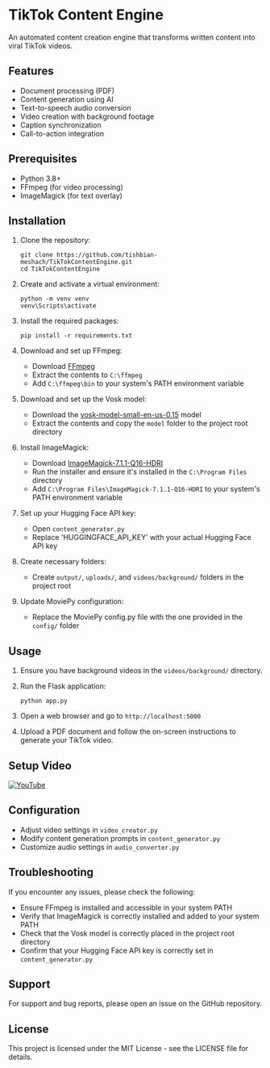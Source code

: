 # TikTok Content Engine

An automated content creation engine that transforms written content into viral TikTok videos.

## Features

- Document processing (PDF)
- Content generation using AI
- Text-to-speech audio conversion
- Video creation with background footage
- Caption synchronization
- Call-to-action integration

## Prerequisites

- Python 3.8+
- FFmpeg (for video processing)
- ImageMagick (for text overlay)

## Installation

1. Clone the repository:
   ```
   git clone https://github.com/tishbian-meshach/TikTokContentEngine.git
   cd TikTokContentEngine
   ```

2. Create and activate a virtual environment:
   ```
   python -m venv venv
   venv\Scripts\activate
   ```

3. Install the required packages:
   ```
   pip install -r requirements.txt
   ```

4. Download and set up FFmpeg:
   - Download [FFmpeg](https://www.gyan.dev/ffmpeg/builds/ffmpeg-release-full.7z)
   - Extract the contents to `C:\ffmpeg`
   - Add `C:\ffmpeg\bin` to your system's PATH environment variable

5. Download and set up the Vosk model:
   - Download the [vosk-model-small-en-us-0.15](https://alphacephei.com/vosk/models/vosk-model-small-en-us-0.15.zip) model
   - Extract the contents and copy the `model` folder to the project root directory

6. Install ImageMagick:
   - Download [ImageMagick-7.1.1-Q16-HDRI](https://imagemagick.org/archive/binaries/ImageMagick-7.1.1-37-Q16-HDRI-x64-dll.exe)
   - Run the installer and ensure it's installed in the `C:\Program Files` directory
   - Add `C:\Program Files\ImageMagick-7.1.1-Q16-HDRI` to your system's PATH environment variable

7. Set up your Hugging Face API key:
   - Open `content_generator.py`
   - Replace 'HUGGINGFACE_API_KEY' with your actual Hugging Face API key

8. Create necessary folders:
   - Create `output/`, `uploads/`, and `videos/background/` folders in the project root

9. Update MoviePy configuration:
   - Replace the MoviePy config.py file with the one provided in the `config/` folder

## Usage

1. Ensure you have background videos in the `videos/background/` directory.

2. Run the Flask application:
   ```
   python app.py
   ```

3. Open a web browser and go to `http://localhost:5000`

4. Upload a PDF document and follow the on-screen instructions to generate your TikTok video.

## Setup Video



[![YouTube](http://i.ytimg.com/vi/n9RQCjagZoU/hqdefault.jpg)](https://www.youtube.com/watch?v=n9RQCjagZoU)


## Configuration

- Adjust video settings in `video_creator.py`
- Modify content generation prompts in `content_generator.py`
- Customize audio settings in `audio_converter.py`

## Troubleshooting

If you encounter any issues, please check the following:
- Ensure FFmpeg is installed and accessible in your system PATH
- Verify that ImageMagick is correctly installed and added to your system PATH
- Check that the Vosk model is correctly placed in the project root directory
- Confirm that your Hugging Face API key is correctly set in `content_generator.py`

## Support

For support and bug reports, please open an issue on the GitHub repository.

## License

This project is licensed under the MIT License - see the LICENSE file for details.
